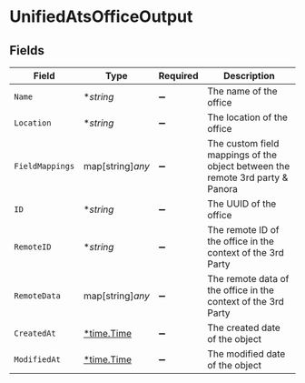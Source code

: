 # UnifiedAtsOfficeOutput


## Fields

| Field                                                                         | Type                                                                          | Required                                                                      | Description                                                                   |
| ----------------------------------------------------------------------------- | ----------------------------------------------------------------------------- | ----------------------------------------------------------------------------- | ----------------------------------------------------------------------------- |
| `Name`                                                                        | **string*                                                                     | :heavy_minus_sign:                                                            | The name of the office                                                        |
| `Location`                                                                    | **string*                                                                     | :heavy_minus_sign:                                                            | The location of the office                                                    |
| `FieldMappings`                                                               | map[string]*any*                                                              | :heavy_minus_sign:                                                            | The custom field mappings of the object between the remote 3rd party & Panora |
| `ID`                                                                          | **string*                                                                     | :heavy_minus_sign:                                                            | The UUID of the office                                                        |
| `RemoteID`                                                                    | **string*                                                                     | :heavy_minus_sign:                                                            | The remote ID of the office in the context of the 3rd Party                   |
| `RemoteData`                                                                  | map[string]*any*                                                              | :heavy_minus_sign:                                                            | The remote data of the office in the context of the 3rd Party                 |
| `CreatedAt`                                                                   | [*time.Time](https://pkg.go.dev/time#Time)                                    | :heavy_minus_sign:                                                            | The created date of the object                                                |
| `ModifiedAt`                                                                  | [*time.Time](https://pkg.go.dev/time#Time)                                    | :heavy_minus_sign:                                                            | The modified date of the object                                               |